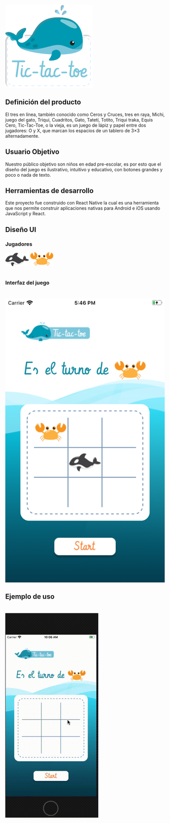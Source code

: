 
![tictactoe](./assets/img1.png)


## Definición del producto 

El tres en línea, también conocido como Ceros y Cruces, tres en raya, Michi, juego del gato, Triqui, Cuadritos, Gato, Tatetí, Totito, Triqui traka, Equis Cero, Tic-Tac-Toe, o la vieja, es un juego de lápiz y papel entre dos jugadores: O y X, que marcan los espacios de un tablero de 3×3 alternadamente.

## Usuario Objetivo

Nuestro público objetivo son niños en edad pre-escolar, es por esto que el diseño del juego es ilustrativo, intuitivo y educativo, con botones grandes y poco o nada de texto.

## Herramientas de desarrollo

Este proyecto fue construido con React Native la cual es una herramienta que nos permite construir aplicaciones nativas para Android e iOS usando JavaScript y React.

## Diseño UI 
### Jugadores
  
![](./assets/orca.png) ![](./assets/cangrejo.png)
#
### Interfaz del juego
#
![](./assets/iphone.png) 


## Ejemplo de uso 
#
![tictactoe](./assets/video.gif)





